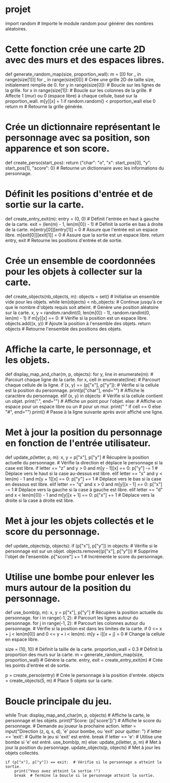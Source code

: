 # projet
import random  # Importe le module random pour générer des nombres aléatoires.

# Cette fonction crée une carte 2D avec des murs et des espaces libres.
def generate_random_map(size, proportion_wall):
    m = [[0 for _ in range(size[1])] for _ in range(size[0])]  # Crée une grille 2D de taille size, initialement remplie de 0.
    for y in range(size[0]):  # Boucle sur les lignes de la grille.
        for x in range(size[1]):  # Boucle sur les colonnes de la grille.
            # Affecte 1 (mur) ou 0 (espace libre) à chaque cellule, basé sur la proportion_wall.
            m[y][x] = 1 if random.random() < proportion_wall else 0
    return m  # Retourne la grille générée.

# Crée un dictionnaire représentant le personnage avec sa position, son apparence et son score.
def create_perso(start_pos):
    return {"char": "o", "x": start_pos[0], "y": start_pos[1], "score": 0}  # Retourne un dictionnaire avec les informations du personnage.

# Définit les positions d'entrée et de sortie sur la carte.
def create_entry_exit(m):
    entry = (0, 0)  # Définit l'entrée en haut à gauche de la carte.
    exit = (len(m) - 1, len(m[0]) - 1)  # Définit la sortie en bas à droite de la carte.
    m[entry[0]][entry[1]] = 0  # Assure que l'entrée est un espace libre.
    m[exit[0]][exit[1]] = 0   # Assure que la sortie est un espace libre.
    return entry, exit  # Retourne les positions d'entrée et de sortie.

# Crée un ensemble de coordonnées pour les objets à collecter sur la carte.
def create_objects(nb_objects, m):
    objects = set()  # Initialise un ensemble vide pour les objets.
    while len(objects) < nb_objects:  # Continue jusqu'à ce que le nombre d'objets requis soit atteint.
        # Génère une position aléatoire sur la carte.
        x, y = random.randint(0, len(m[0]) - 1), random.randint(0, len(m) - 1)
        if m[y][x] == 0:  # Vérifie si la position est un espace libre.
            objects.add((x, y))  # Ajoute la position à l'ensemble des objets.
    return objects  # Retourne l'ensemble des positions des objets.

# Affiche la carte, le personnage, et les objets.
def display_map_and_char(m, p, objects):
    for y, line in enumerate(m):  # Parcourt chaque ligne de la carte.
        for x, cell in enumerate(line):  # Parcourt chaque cellule de la ligne.
            if (x, y) == (p["x"], p["y"]):  # Vérifie si la cellule est la position du personnage.
                print(p["char"], end="")  # Affiche le caractère du personnage.
            elif (x, y) in objects:  # Vérifie si la cellule contient un objet.
                print(".", end="")  # Affiche un point pour l'objet.
            else:
                # Affiche un espace pour un espace libre ou un # pour un mur.
                print(" " if cell == 0 else "#", end="")
        print()  # Passe à la ligne suivante après avoir affiché une ligne.
        
# Met à jour la position du personnage en fonction de l'entrée utilisateur.
def update_p(letter, p, m):
    x, y = p["x"], p["y"]  # Récupère la position actuelle du personnage.
    # Vérifie la direction et déplace le personnage si la case est libre.
    if letter == "z" and y > 0 and m[y - 1][x] == 0:
        p["y"] -= 1  # Déplace vers le haut si la case au-dessus est libre.
    elif letter == "s" and y < len(m) - 1 and m[y + 1][x] == 0:
        p["y"] += 1  # Déplace vers le bas si la case en dessous est libre.
    elif letter == "q" and x > 0 and m[y][x - 1] == 0:
        p["x"] -= 1  # Déplace vers la gauche si la case à gauche est libre.
    elif letter == "d" and x < len(m[0]) - 1 and m[y][x + 1] == 0:
        p["x"] += 1  # Déplace vers la droite si la case à droite est libre.
        
# Met à jour les objets collectés et le score du personnage.
def update_objects(p, objects):
    if (p["x"], p["y"]) in objects:  # Vérifie si le personnage est sur un objet.
        objects.remove((p["x"], p["y"]))  # Supprime l'objet de l'ensemble.
        p["score"] += 1  # Incrémente le score du personnage.

# Utilise une bombe pour enlever les murs autour de la position du personnage.
def use_bomb(p, m):
    x, y = p["x"], p["y"]  # Récupère la position actuelle du personnage.
    for i in range(-1, 2):  # Parcourt les lignes autour du personnage.
        for j in range(-1, 2):  # Parcourt les colonnes autour du personnage.
            # Vérifie si la position est dans les limites de la carte.
            if 0 <= x + j < len(m[0]) and 0 <= y + i < len(m):
                m[y + i][x + j] = 0  # Change la cellule en espace libre.

size = (10, 10)  # Définit la taille de la carte.
proportion_wall = 0.3  # Définit la proportion des murs sur la carte.
m = generate_random_map(size, proportion_wall)  # Génère la carte.
entry, exit = create_entry_exit(m)  # Crée les points d'entrée et de sortie.

p = create_perso(entry)  # Crée le personnage à la position d'entrée.
objects = create_objects(5, m)  # Place 5 objets sur la carte.

# Boucle principale du jeu.
while True:
    display_map_and_char(m, p, objects)  # Affiche la carte, le personnage et les objets.
    print(f"Score: {p['score']}")  # Affiche le score du personnage.
    # Demande au joueur la prochaine action.
    letter = input("Direction (z, q, s, d), 'e' pour bombe, ou 'exit' pour quitter: ")
    if letter == 'exit':  # Quitte le jeu si 'exit' est entré.
        break
    if letter == 'e':  # Utilise une bombe si 'e' est entré.
        use_bomb(p, m)
    else:
        update_p(letter, p, m)  # Met à jour la position du personnage.
    update_objects(p, objects)  # Met à jour les objets collectés.

    if (p["x"], p["y"]) == exit:  # Vérifie si le personnage a atteint la sortie.
        print("Vous avez atteint la sortie !")
        break  # Termine la boucle si le personnage atteint la sortie.
